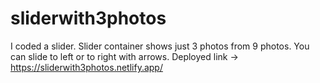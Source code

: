 # sliderwith3photos

I coded a slider.
Slider container shows just 3 photos from 9 photos.
You can slide to left or to right with arrows.
Deployed link -> https://sliderwith3photos.netlify.app/
